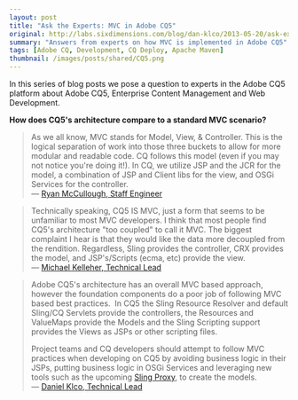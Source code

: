 ```yaml
---
layout: post
title: "Ask the Experts: MVC in Adobe CQ5"
original: http://labs.sixdimensions.com/blog/dan-klco/2013-05-20/ask-experts-mvc-adobe-cq5
summary: "Answers from experts on how MVC is implemented in Adobe CQ5"
tags: [Adobe CQ, Development, CQ Deploy, Apache Maven]
thumbnail: /images/posts/shared/CQ5.png
---
```


In this series of blog posts we pose a question to experts in the Adobe CQ5 platform about Adobe CQ5, Enterprise Content Management and Web Development.

**How does CQ5's architecture compare to a standard MVC scenario?**

> As we all know, MVC stands for Model, View, &amp; Controller. This is the logical separation of work into those three buckets to allow for more modular and readable code. CQ follows this model (even if you may not notice you're doing it!). In CQ, we utilize JSP and the JCR for the model, a combination of JSP and Client libs for the view, and OSGi Services for the controller.  
> &mdash; [Ryan McCullough, Staff Engineer][1]

> Technically speaking, CQ5 IS MVC, just a form that seems to be unfamiliar to most MVC developers. I think that most people find CQ5's architecture "too coupled" to call it MVC. The biggest complaint I hear is that they would like the data more decoupled from the rendition. Regardless, Sling provides the controller, CRX provides the model, and JSP's/Scripts (ecma, etc) provide the view.  
> &mdash;  [Michael Kelleher, Technical Lead][2]

> Adobe CQ5's architecture has an overall MVC based approach, however the foundation components do a poor job of following MVC based best practices. &nbsp;In CQ5 the Sling Resource Resolver and default Sling/CQ Servlets provide the controllers, the Resources and ValueMaps provide the Models and the Sling Scripting support provides the Views as JSPs or other scripting files.
> 
> Project teams and CQ developers should attempt to follow MVC practices when developing on CQ5 by avoiding business logic in their JSPs, putting business logic in OSGi Services and leveraging new tools such as the upcoming [Sling Proxy][3], to create the models.  
> &mdash; [Daniel Klco, Technical Lead][4]

 [1]: http://ca.linkedin.com/in/ryanmccullough "Ryan McCullough's Profile"
 [2]: http://www.linkedin.com/in/mjke11eher "Michael Kelleher's Profile"
 [3]: https://github.com/SixDimensions/sling-proxy "Sling Proxy - Make easy modals in Apache Sling"
 [4]: http://www.linkedin.com/in/danielklco/ "Dan Klco's Profile"  